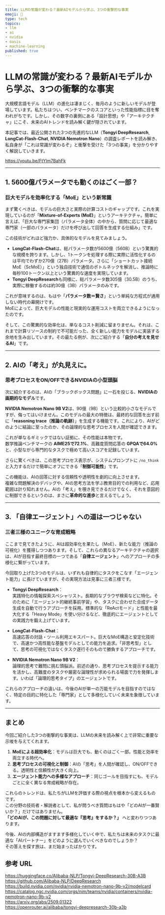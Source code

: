 ```yaml
---
title: LLMの常識が変わる？最新AIモデルから学ぶ、3つの衝撃的な事実
emoji: 🤯
type: tech
topics:
- llm
- ai
- nvidia
- oasis
- machine-learning
published: true
---
```


# LLMの常識が変わる？最新AIモデルから学ぶ、3つの衝撃的な事実

大規模言語モデル（LLM）の進化は凄まじく、毎月のように新しいモデルが登場しています。私たちはつい、ベンチマークのスコアといった性能指標に目を奪われがちです。しかし、その数字の裏側にある「設計思想」や「アーキテクチャ」にこそ、未来のAIトレンドを読み解く鍵が隠されています。

本記事では、最近公開された3つの先進的なLLM（**Tongyi DeepResearch**, **LongCat-Flash-Chat**, **NVIDIA Nemotron Nano**）の調査レポートを読み解き、私自身が「これは常識が変わるぞ」と衝撃を受けた「3つの事実」を分かりやすく解説していきます。

https://youtu.be/FtYlm7BahFk

---

## 1. 5600億パラメータでも動くのはごく一部？  
### 巨大モデルを効率化する「MoE」という新常識

まず驚くべきは、モデルの巨大さと実際の計算コストのギャップです。これを実現しているのが「**Mixture-of-Experts (MoE)**」というアーキテクチャ。簡単に言えば、「巨大な専門家集団（パラメータ全体）の中から、質問に応じて最適な専門家（一部のパラメータ）だけを呼び出して回答を生成する仕組み」です。

この技術がどれほど強力か、具体的なモデルを見てみましょう。

- **LongCat-Flash-Chat**は、総パラメータ数が5600億（560B）という驚異的な規模を誇ります。しかし、1トークンを処理する際に実際に活性化するのは平均でわずか270億（27B）パラメータ。さらに「ショートカット接続MoE（ScMoE）」という独自技術で通信のボトルネックを解消し、推論時に毎秒100トークン以上という驚異的な速度を実現しています。
- **Tongyi DeepResearch**も同様に、総パラメータ数305億（30.5B）のうち、実際に稼働するのは約30億（3B）パラメータのみです。

これが意味するのは、もはや「**パラメータ数＝賢さ**」という単純な方程式が通用しない時代の幕開けです。  
MoEによって、巨大モデルの性能と現実的な運用コストを両立できるようになったのです。

そして、この驚異的な効率化は、単なるコスト削減に留まりません。それは、これまで計算リソースの制約で不可能だった、全く新しい能力をモデルに実装する余地を生み出しています。その最たる例が、次にご紹介する「**自分の考えを見せるAI**」です。

---

## 2. AIの「考え」が丸見えに。  
### 思考プロセスをON/OFFできるNVIDIAの小型頭脳

次に紹介するのは、AIの「ブラックボックス問題」に一石を投じる、**NVIDIAの画期的なモデル**です。

**NVIDIA Nemotron Nano 9B V2**は、90億（9B）という比較的小さなモデルですが、侮ってはいけません。このモデルの最大の特徴は、最終的な回答を出す前に「**reasoning trace（推論の軌跡）**」を生成する機能です。これにより、AIがどのように結論に至ったのか、その論理的な思考プロセスを人間が確認できます。

これが単なるギミックではない証拠に、その性能は本物です。  
数学推論ベンチマークの **AIME25で72.1%**、高難度質問応答の **GPQAで64.0%** と、小型ながら専門的なタスクで極めて高いスコアを記録しています。

さらに驚くべきは、この思考プロセス表示が、システムプロンプトに `/no_think` と入力するだけで簡単にオフにできる「**制御可能性**」です。

この機能は、AIの回答に対する信頼性や透明性を劇的に向上させます。  
複雑な問題解決のデバッグや、AIの思考方法を学ぶ教育目的での利用など、応用範囲は計り知れません。AIの「考え」を覗き見できるだけでなく、それを意図的に制御できるというのは、まさに**革命的な進歩**と言えるでしょう。

---

## 3. 「自律エージェント」への道は一つじゃない  
### 三者三様のユニークな育成戦略

ここまで見てきたように、AIは超効率化を果たし（MoE）、新たな能力（推論の可視化）を獲得しつつあります。そして、これらの異なるアーキテクチャの選択は、AIが目指す最終目標の一つである「**自律エージェント**」へのアプローチの多様化に繋がっています。

今回取り上げた3つのモデルは、いずれも自律的にタスクをこなす「エージェント能力」に長けていますが、その実現方法は見事に三者三様です。

- **Tongyi DeepResearch**：  
  実践特化の情報探索スペシャリスト。長期的なブラウザ検索などに特化。そのために「エージェント的継続事前学習」や、タスクに合わせた合成データ生成を自動で行うアプローチを採用。標準的な「ReActモード」と性能を最大化する「Heavy Mode」を使い分けるなど、徹底的にエージェントとしての実践力を鍛え上げています。

- **LongCat-Flash-Chat**：  
  高速応答の対話・ツール利用エキスパート。巨大なMoE構造と安定化技術で、高速かつ高性能な基盤モデルとしての能力を追求。「非思考型」として、思考の可視化ではなくタスク遂行そのもので勝負するアプローチです。

- **NVIDIA Nemotron Nano 9B V2**：  
  論理的思考で難問に挑む頭脳派。前述の通り、思考プロセスを提示する能力を活かし、高難度のタスクや厳密な論理性が求められる場面で力を発揮します。いわば「論理的思考タイプ」のエージェントです。

これらのアプローチの違いは、今後のAIが単一の万能モデルを目指すのではなく、特定の目的に特化した「専門家」として多様化していく未来を象徴しています。

---

## まとめ

今回ご紹介した3つの衝撃的な事実は、LLMの未来を読み解く上で非常に重要な示唆を与えてくれます。

1. **MoEによる超効率化**：モデルは巨大でも、動くのはごく一部。性能と効率を両立する時代へ。  
2. **思考プロセスの可視化と制御**：AIの「思考」を人間が確認し、ON/OFFできる。透明性と信頼性が大きく向上。  
3. **エージェント能力への多様なアプローチ**：同じゴールを目指すにも、モデルごとに全く異なる育成戦略が存在。  

これらのトレンドは、私たちがLLMを評価する際の視点を根本から変えるものです。  
この分野の技術者・解説者として、私が問うべき質問はもはや「どのAIが一番賢いか？」だけではありません。  
**「どのAIが、この問題に対して最適な『思考』をするか？」** へと変わりつつあります。

今後、AIの内部構造がますます多様化していく中で、私たちは未来のタスクに最適な「AIパートナー」をどのように選んでいくべきなのでしょうか？  
その答えを探す旅は、まだ始まったばかりです。


## 参考 URL

https://huggingface.co/Alibaba-NLP/Tongyi-DeepResearch-30B-A3B  
https://github.com/Alibaba-NLP/DeepResearch  
https://build.nvidia.com/nvidia/nvidia-nemotron-nano-9b-v2/modelcard  
https://catalog.ngc.nvidia.com/orgs/nim/teams/nvidia/containers/nvidia-nemotron-nano-9b-v2  
https://arxiv.org/abs/2509.01322  
https://openrouter.ai/alibaba/tongyi-deepresearch-30b-a3b  

